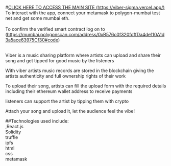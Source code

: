#[CLICK HERE TO ACCESS THE MAIN SITE (https://viber-sigma.vercel.app/)](https://viber-sigma.vercel.app/)
</br>To interact with the app, connect your metamask to polygon-mumbai test net and get some mumbai eth.</br></br>
To confirm the verified smart contract log on to (https://mumbai.polygonscan.com/address/0xB576c0f320fdffDa4de110A1d3a5ace63975Cf30#code)</br>

</br>Viber is a music sharing platform where artists can upload and share their song and get tipped for good music by the listeners

With viber artists music records are stored in the blockchain giving the artists authenticity and full ownership rights of their work

To upload their song, artists can fill the upload form with the required details including their ethereum wallet address to receive payments

listeners can support the artist by tipping them with crypto

Attach your song and upload it, let the audience feel the vibe!

##Technologies used include:</br>,React.js
</br>Solidity
</br>truffle
</br>ipfs
</br>html
</br>css
</br>metamask


